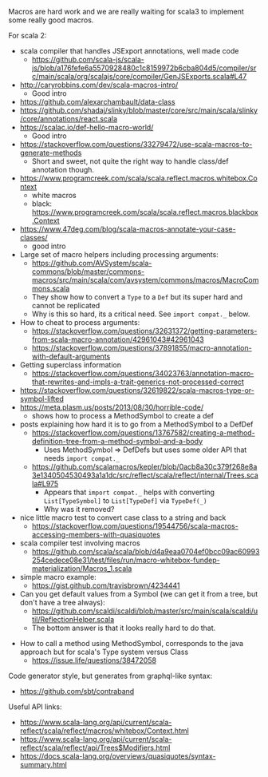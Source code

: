 Macros are hard work and we are really waiting for scala3 to implement
some really good macros.

For scala 2:


- scala compiler that handles JSExport annotations, well made code
  - https://github.com/scala-js/scala-js/blob/a176fefe6a5570928480c1c8159972b6cba804d5/compiler/src/main/scala/org/scalajs/core/compiler/GenJSExports.scala#L47
- http://caryrobbins.com/dev/scala-macros-intro/
  - Good intro
- https://github.com/alexarchambault/data-class
- https://github.com/shadaj/slinky/blob/master/core/src/main/scala/slinky/core/annotations/react.scala
- https://scalac.io/def-hello-macro-world/
  - Good intro
- https://stackoverflow.com/questions/33279472/use-scala-macros-to-generate-methods
  - Short and sweet, not quite the right way to handle class/def annotation though.
- https://www.programcreek.com/scala/scala.reflect.macros.whitebox.Context
  - white macros
  - black: https://www.programcreek.com/scala/scala.reflect.macros.blackbox.Context
- https://www.47deg.com/blog/scala-macros-annotate-your-case-classes/
  - good intro
- Large set of macro helpers including processing arguments:
  - https://github.com/AVSystem/scala-commons/blob/master/commons-macros/src/main/scala/com/avsystem/commons/macros/MacroCommons.scala
  - They show how to convert a `Type` to a `Def` but its super hard and cannot be replicated
  - Why is this so hard, its a critical need. See `import compat._` below.
- How to cheat to process arguments:
  - https://stackoverflow.com/questions/32631372/getting-parameters-from-scala-macro-annotation/42961043#42961043
  - https://stackoverflow.com/questions/37891855/macro-annotation-with-default-arguments
- Getting superclass information
  - https://stackoverflow.com/questions/34023763/annotation-macro-that-rewrites-and-impls-a-trait-generics-not-processed-correct
- https://stackoverflow.com/questions/32619822/scala-macros-type-or-symbol-lifted
- https://meta.plasm.us/posts/2013/08/30/horrible-code/
  - shows how to process a MethodSymbol to create a def
- posts explaining how hard it is to go from a MethodSymbol to a DefDef
  - https://stackoverflow.com/questions/13767582/creating-a-method-definition-tree-from-a-method-symbol-and-a-body
    - Uses MethodSymbol => DefDefs but uses some older API that needs `import compat._`
  - https://github.com/scalamacros/kepler/blob/0acb8a30c379f268e8a3e1340504530493a1a1dc/src/reflect/scala/reflect/internal/Trees.scala#L975
    - Appears that `import compat._` helps with converting `List[TypeSymbol]` to `List[TypeDef]` via `TypeDef(_)`
    - Why was it removed?
- nice little macro test to convert case class to a string and back
  - https://stackoverflow.com/questions/19544756/scala-macros-accessing-members-with-quasiquotes
- scala compiler test involving macros
  - https://github.com/scala/scala/blob/d4a9eaa0704ef0bcc09ac60993254cedece08e31/test/files/run/macro-whitebox-fundep-materialization/Macros_1.scala
- simple macro example:
  - https://gist.github.com/travisbrown/4234441
- Can you get default values from a Symbol (we can get it from a tree, but don't have a tree always):
  - https://github.com/scaldi/scaldi/blob/master/src/main/scala/scaldi/util/ReflectionHelper.scala
  - The bottom answer is that it looks really hard to do that.

* How to call a method using MethodSymbol, corresponds to the java approach but for scala's Type system versus Class
  - https://issue.life/questions/38472058

Code generator style, but generates from graphql-like syntax:

- https://github.com/sbt/contraband

Useful API links:

- https://www.scala-lang.org/api/current/scala-reflect/scala/reflect/macros/whitebox/Context.html
- https://www.scala-lang.org/api/current/scala-reflect/scala/reflect/api/Trees$Modifiers.html
- https://docs.scala-lang.org/overviews/quasiquotes/syntax-summary.html
